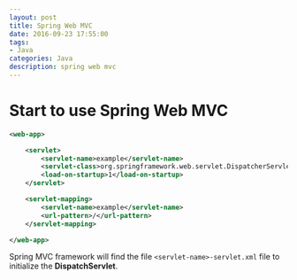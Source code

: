 ```yaml
---
layout: post
title: Spring Web MVC
date: 2016-09-23 17:55:00
tags:
- Java
categories: Java
description: spring web mvc
---
```


# Start to use Spring Web MVC

```xml
<web-app>

    <servlet>
        <servlet-name>example</servlet-name>
        <servlet-class>org.springframework.web.servlet.DispatcherServlet</servlet-class>
        <load-on-startup>1</load-on-startup>
    </servlet>

    <servlet-mapping>
        <servlet-name>example</servlet-name>
        <url-pattern>/</url-pattern>
    </servlet-mapping>

</web-app>
```
Spring MVC framework will find the file `<servlet-name>-servlet.xml` file to initialize the **DispatchServlet**.



